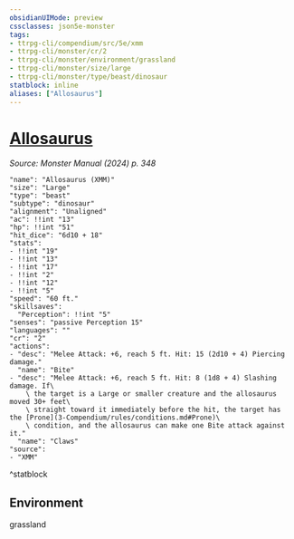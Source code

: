 ```yaml
---
obsidianUIMode: preview
cssclasses: json5e-monster
tags:
- ttrpg-cli/compendium/src/5e/xmm
- ttrpg-cli/monster/cr/2
- ttrpg-cli/monster/environment/grassland
- ttrpg-cli/monster/size/large
- ttrpg-cli/monster/type/beast/dinosaur
statblock: inline
aliases: ["Allosaurus"]
---
```

# [Allosaurus](3-Compendium\bestiary\beast/allosaurus-xmm.md)
*Source: Monster Manual (2024) p. 348*  

```statblock
"name": "Allosaurus (XMM)"
"size": "Large"
"type": "beast"
"subtype": "dinosaur"
"alignment": "Unaligned"
"ac": !!int "13"
"hp": !!int "51"
"hit_dice": "6d10 + 18"
"stats":
- !!int "19"
- !!int "13"
- !!int "17"
- !!int "2"
- !!int "12"
- !!int "5"
"speed": "60 ft."
"skillsaves":
  "Perception": !!int "5"
"senses": "passive Perception 15"
"languages": ""
"cr": "2"
"actions":
- "desc": "Melee Attack: +6, reach 5 ft. Hit: 15 (2d10 + 4) Piercing damage."
  "name": "Bite"
- "desc": "Melee Attack: +6, reach 5 ft. Hit: 8 (1d8 + 4) Slashing damage. If\
    \ the target is a Large or smaller creature and the allosaurus moved 30+ feet\
    \ straight toward it immediately before the hit, the target has the [Prone](3-Compendium/rules/conditions.md#Prone)\
    \ condition, and the allosaurus can make one Bite attack against it."
  "name": "Claws"
"source":
- "XMM"
```
^statblock

## Environment

grassland